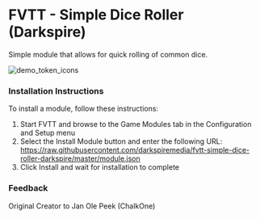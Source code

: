 # FVTT - Simple Dice Roller (Darkspire)

Simple module that allows for quick rolling of common dice.

![demo_token_icons](https://thumbs.gfycat.com/ReadySkeletalAnteater-size_restricted.gif)

### Installation Instructions

To install a module, follow these instructions:

1. Start FVTT and browse to the Game Modules tab in the Configuration and Setup menu
2. Select the Install Module button and enter the following URL: https://raw.githubusercontent.com/darkspiremedia/fvtt-simple-dice-roller-darkspire/master/module.json
3. Click Install and wait for installation to complete 

### Feedback

Original Creator to Jan Ole Peek (ChalkOne)